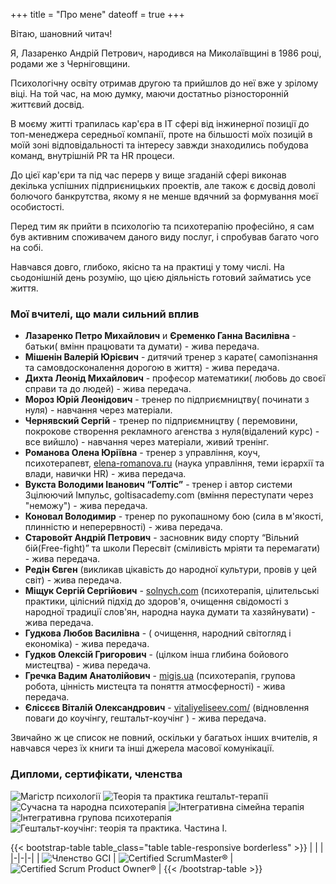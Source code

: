 +++
title = "Про мене"
dateoff = true
+++

Вітаю, шановний читач!

Я, Лазаренко Андрій Петрович, народився на Миколаївщині в 1986 році, родами же з Черніговщини.

Психологічну освіту отримав другою та прийшлов до неї вже у зрілому віці.
На той час, на мою думку, маючи достатньо різносторонній життєвий досвід.

В моєму житті трапилась кар'єра в IT сфері від інжинерної позиції до топ-менеджера середньої компанії, проте на більшості моїх позицій в моїй зоні відповідальності та інтересу завжди знаходились побудова команд, внутрішній PR та HR процеси.

До цієї кар'єри та під час перерв у вище згаданій сфері виконав декілька успішних підприєницьких проектів, але також є досвід доволі болючого банкрутства, якому я не менше вдячний за формування моєї особистості.

Перед тим як прийти в психологію та психотерапію професійно, я сам був активним споживачем даного виду послуг, і спробував багато чого на собі.

Навчався довго, глибоко, якісно та на практиці у тому числі.
На сьодонішній день розумію, що цією діяльність готовий займатись усе життя.

### Мої вчителі, що мали сильний вплив

- **Лазаренко Петро Михайлович** и **Єременко Ганна Василівна** - батьки( вмінн працювати та думати) - жива передача.
- **Мішенін Валерій Юрієвич** - дитячий тренер з карате( самопізнання та самовдосконалення дорогою в життя) - жива передача.
- **Дихта Леонід Михайлович** - професор математики( любовь до своєї справи та до людей) - жива передача.
- **Мороз Юрій Леонідович** - тренер по підприємництву( починати з нуля) - навчання через матеріали.
- **Чернявский Сергій** - тренер по підприємництву ( перемовини, покрокове створення рекламного агенства з нуля(відалений курс) - все вийшло) - навчання через матеріали, живий тренінг.
- **Романова Олена Юріївна** - тренер з управління, коуч, психотерапевт, [elena-romanova.ru](http://elena-romanova.ru) (наука управління, теми ієрархії та влади, навички HR) - жива передача.
- **Вукста Володими Іванович “Голтіс”** - тренер і автор системи Зцілюючий Імпульс, goltisacademy.com (вміння переступати через "неможу") - жива передача.
- **Коновал Володимир** - тренер по рукопашному бою (сила в м'якості, плинністю и неперервності) - жива передача.
- **Старовойт Андрій Петрович** - засновник виду спорту “Вільний бій(Free-fight)” та  школи Пересвіт (сміливість мріяти та перемагати) - жива передача.
- **Редін Євген** (викликав цікавість до народної культури, провів у цей світ) - жива передача.
- **Міщук Сергій Сергійович** - [solnych.com](http://solnych.com) (психотерапія, цілительські практики, цілісний підхід до здоров'я, очищення свідомості з народної традиції слов'ян, народна наука думати та хазяйнувати) - жива передача.
- **Гудкова Любов Василівна** - ( очищення, народний світогляд і економіка) - жива передача.
- **Гудков Олексій Григорович** - (цілком інша глибина бойового мистецтва) - жива передача.
- **Гречка Вадим Анатолійович** - [migis.ua](https://migis.ua) (психотерапія, групова робота, цінність мистецта та поняття атмосферності) - жива передача.
- **Єлісєєв Віталій Олександрович** - [vitaliyeliseev.com/](https://vitaliyeliseev.com/) (відновлення поваги до коучінгу, гештальт-коучінг ) - жива передача.

Звичайно ж це список не повний, оскільки у багатьох інших вчителів, я навчався через їх книги та інші джерела масової комунікації.

### Дипломи, сертифікати, членства

![Магістр психології](/images/diplomas_and_certs/psychology_diploma.jpg)
![Теорія та практика гештальт-терапії](/images/diplomas_and_certs/geshtalt_root.jpeg)
![Сучасна та народна психотерапія](/images/diplomas_and_certs/current_and_folk.jpg)
![Інтегративна сімейна терапія](/images/diplomas_and_certs/current_and_folk.jpg)
![Інтегративна групова психотерапія](/images/diplomas_and_certs/current_and_folk.jpg)
![Гештальт-коучінг: теорія та практика. Частина І.](/images/diplomas_and_certs/gcc1-cert.jpg)

{{< bootstrap-table table_class="table table-responsive borderless" >}}
| | |
|-|-|-|
| ![Членство GCI](/images/diplomas_and_certs/gci-member.png) | ![Certified ScrumMaster®](/images/diplomas_and_certs/seal-csm.png) | ![Certified Scrum Product Owner®](/images/diplomas_and_certs/seal-cspo.png) |
{{< /bootstrap-table >}}
